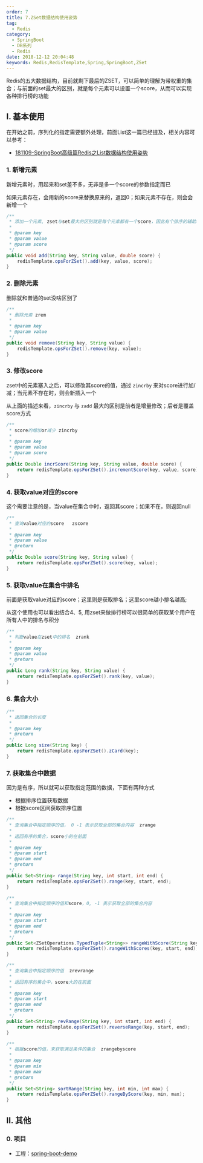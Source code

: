 ```yaml
---
order: 7
title: 7.ZSet数据结构使用姿势
tag: 
  - Redis
category: 
  - SpringBoot
  - DB系列
  - Redis
date: 2018-12-12 20:04:48
keywords: Redis,RedisTemplate,Spring,SpringBoot,ZSet
---
```


Redis的五大数据结构，目前就剩下最后的ZSET，可以简单的理解为带权重的集合；与前面的set最大的区别，就是每个元素可以设置一个score，从而可以实现各种排行榜的功能

<!-- more -->

## I. 基本使用

在开始之前，序列化的指定需要额外处理，前面List这一篇已经提及，相关内容可以参考：

- [181109-SpringBoot高级篇Redis之List数据结构使用姿势](http://spring.hhui.top/spring-blog/2018/11/09/181109-SpringBoot%E9%AB%98%E7%BA%A7%E7%AF%87Redis%E4%B9%8BList%E6%95%B0%E6%8D%AE%E7%BB%93%E6%9E%84%E4%BD%BF%E7%94%A8%E5%A7%BF%E5%8A%BF/#1-%E5%BA%8F%E5%88%97%E5%8C%96%E6%8C%87%E5%AE%9A)

### 1. 新增元素

新增元素时，用起来和set差不多，无非是多一个score的参数指定而已

如果元素存在，会用新的score来替换原来的，返回0；如果元素不存在，则会会新增一个

```java
/**
 * 添加一个元素, zset与set最大的区别就是每个元素都有一个score，因此有个排序的辅助功能;  zadd
 *
 * @param key
 * @param value
 * @param score
 */
public void add(String key, String value, double score) {
    redisTemplate.opsForZSet().add(key, value, score);
}
```

### 2. 删除元素

删除就和普通的set没啥区别了

```java
/**
 * 删除元素 zrem
 *
 * @param key
 * @param value
 */
public void remove(String key, String value) {
    redisTemplate.opsForZSet().remove(key, value);
}
```

### 3. 修改score

zset中的元素塞入之后，可以修改其score的值，通过 `zincrby` 来对score进行加/减；当元素不存在时，则会新插入一个

从上面的描述来看，`zincrby` 与 `zadd` 最大的区别是前者是增量修改；后者是覆盖score方式

```java
/**
 * score的增加or减少 zincrby
 *
 * @param key
 * @param value
 * @param score
 */
public Double incrScore(String key, String value, double score) {
    return redisTemplate.opsForZSet().incrementScore(key, value, score);
}
```

### 4. 获取value对应的score

这个需要注意的是，当value在集合中时，返回其score；如果不在，则返回null

```java
/**
 * 查询value对应的score   zscore
 *
 * @param key
 * @param value
 * @return
 */
public Double score(String key, String value) {
    return redisTemplate.opsForZSet().score(key, value);
}
```

### 5. 获取value在集合中排名

前面是获取value对应的score；这里则是获取排名；这里score越小排名越高;

从这个使用也可以看出结合4、5, 用zset来做排行榜可以很简单的获取某个用户在所有人中的排名与积分

```java
/**
 * 判断value在zset中的排名  zrank
 *
 * @param key
 * @param value
 * @return
 */
public Long rank(String key, String value) {
    return redisTemplate.opsForZSet().rank(key, value);
}
```

### 6. 集合大小

```java
/**
 * 返回集合的长度
 *
 * @param key
 * @return
 */
public Long size(String key) {
    return redisTemplate.opsForZSet().zCard(key);
}
```

### 7. 获取集合中数据

因为是有序，所以就可以获取指定范围的数据，下面有两种方式

- 根据排序位置获取数据
- 根据score区间获取排序位置

```java
/**
 * 查询集合中指定顺序的值， 0 -1 表示获取全部的集合内容  zrange
 *
 * 返回有序的集合，score小的在前面
 *
 * @param key
 * @param start
 * @param end
 * @return
 */
public Set<String> range(String key, int start, int end) {
    return redisTemplate.opsForZSet().range(key, start, end);
}

/**
 * 查询集合中指定顺序的值和score，0, -1 表示获取全部的集合内容
 *
 * @param key
 * @param start
 * @param end
 * @return
 */
public Set<ZSetOperations.TypedTuple<String>> rangeWithScore(String key, int start, int end) {
    return redisTemplate.opsForZSet().rangeWithScores(key, start, end);
}

/**
 * 查询集合中指定顺序的值  zrevrange
 *
 * 返回有序的集合中，score大的在前面
 *
 * @param key
 * @param start
 * @param end
 * @return
 */
public Set<String> revRange(String key, int start, int end) {
    return redisTemplate.opsForZSet().reverseRange(key, start, end);
}

/**
 * 根据score的值，来获取满足条件的集合  zrangebyscore
 *
 * @param key
 * @param min
 * @param max
 * @return
 */
public Set<String> sortRange(String key, int min, int max) {
    return redisTemplate.opsForZSet().rangeByScore(key, min, max);
}
```



## II. 其他

### 0. 项目

- 工程：[spring-boot-demo](https://github.com/liuyueyi/spring-boot-demo)

